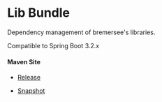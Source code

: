 # Lib Bundle

Dependency management of bremersee's libraries.

Compatible to Spring Boot 3.2.x

#### Maven Site

- [Release](https://bremersee.github.io/lib-bundle/index.html)

- [Snapshot](https://nexus.bremersee.org/repository/maven-sites/lib-bundle/0.1.0-SNAPSHOT/index.html)

